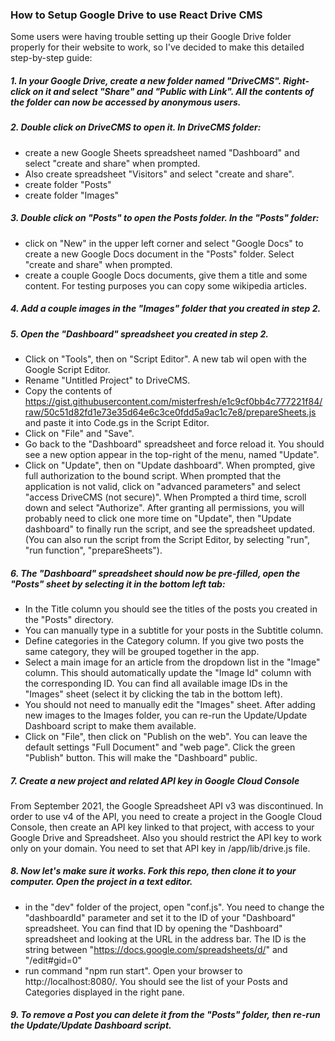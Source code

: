 ### How to Setup Google Drive to use React Drive CMS

Some users were having trouble setting up their Google Drive folder properly for their website to work, so I've decided to make this detailed step-by-step guide:

##### 1. In your Google Drive, create a new folder named "DriveCMS". Right-click on it and select "Share" and "Public with Link". All the contents of the folder can now be accessed by anonymous users.

##### 2. Double click on DriveCMS to open it. In DriveCMS folder:
- create a new Google Sheets spreadsheet named "Dashboard" and select "create and share" when prompted. 
- Also create spreadsheet "Visitors" and select "create and share".
- create folder "Posts"
- create folder "Images"

##### 3. Double click on "Posts" to open the Posts folder. In the "Posts" folder:
- click on "New" in the upper left corner and select "Google Docs" to create a new Google Docs document in the "Posts" folder. Select "create and share" when prompted.
- create a couple Google Docs documents, give them a title and some content. For testing purposes you can copy some wikipedia articles.

##### 4. Add a couple images in the "Images" folder that you created in step 2.

##### 5. Open the "Dashboard" spreadsheet you created in step 2. 
 - Click on "Tools", then on "Script Editor". A new tab wil open with the Google Script Editor. 
 - Rename "Untitled Project" to DriveCMS.
 - Copy the contents of https://gist.githubusercontent.com/misterfresh/e1c9cf0bb4c777221f84/raw/50c51d82fd1e73e35d64e6c3ce0fdd5a9ac1c7e8/prepareSheets.js and paste it into Code.gs in the Script Editor.
 - Click on "File" and "Save".
 - Go back to the "Dashboard" spreadsheet and force reload it. You should see a new option appear in the top-right of the menu, named "Update".
 - Click on "Update", then on "Update dashboard". When prompted, give full authorization to the bound script. When prompted that the application is not valid, click on "advanced parameters" and select "access DriveCMS (not secure)". When Prompted a third time, scroll down and select "Authorize". After granting all permissions, you will probably need to click one more time on "Update", then "Update dashboard" to finally run the script, and see the spreadsheet updated. (You can also run the script from the Script Editor, by selecting "run", "run function", "prepareSheets").

##### 6. The "Dashboard" spreadsheet should now be pre-filled, open the "Posts" sheet by selecting it in the bottom left tab:
- In the Title column you should see the titles of the posts you created in the "Posts" directory. 
- You can manually type in a subtitle for your posts in the Subtitle column. 
- Define categories in the Category column. If you give two posts the same category, they will be grouped together in the app.
- Select a main image for an article from the dropdown list in the "Image" column. This should automatically update the "Image Id" column with the corresponding ID. You can find all available image IDs in the "Images" sheet (select it by clicking the tab in the bottom left).
- You should not need to manually edit the "Images" sheet. After adding new images to the Images folder, you can re-run the Update/Update Dashboard script to make them available.
- Click on "File", then click on "Publish on the web". You can leave the default settings "Full Document" and "web page". Click the green "Publish" button. This will make the "Dashboard" public.

##### 7. Create a new project and related API key in Google Cloud Console
From September 2021, the Google Spreadsheet API v3 was discontinued. In order to use v4 of the API, you need to create a project in the Google Cloud Console, then create an API key linked to that project, with access to your Google Drive and Spreadsheet. Also you should restrict the API key to work only on your domain. You need to set that API key in /app/lib/drive.js file.

##### 8. Now let's make sure it works. Fork this repo, then clone it to your computer. Open the project in a text editor.
- in the "dev" folder of the project, open "conf.js". You need to change the "dashboardId" parameter and set it to the ID of your "Dashboard" spreadsheet. You can find that ID by opening the "Dashboard" spreadsheet and looking at the URL in the address bar. The ID is the string between "https://docs.google.com/spreadsheets/d/" and "/edit#gid=0"
- run command "npm run start". Open your browser to http://localhost:8080/. You should see the list of your Posts and Categories displayed in the right pane.

##### 9. To remove a Post you can delete it from the "Posts" folder, then re-run the Update/Update Dashboard script.
